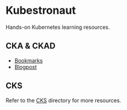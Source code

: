 # Kubestronaut

Hands-on Kubernetes learning resources.

## CKA & CKAD

- [Bookmarks](https://gist.github.com/mayocream/0022fcf2235b5acaedec0333a73b6ea9)
- [Blogpost](https://mayo.rocks/2021/10/cka-ckad-journey/)


## CKS

Refer to the [CKS](./CKS) directory for more resources.
